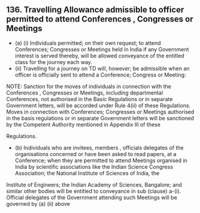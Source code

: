 ## 136.  Travelling Allowance admissible to officer permitted to attend Conferences , Congresses or Meetings

- (a) (i)   Individuals permitted; on their own request; to attend Conferences; Congresses or Meetings held in India if any Government interest is served thereby, will be allowed conveyance of the entitled class for the journey each way.
- (ii)   Travelling for a journey on TD will, however; be admissible when an officer is officially sent to attend a Conference; Congress or Meeting:

NOTE: Sanction for the moves of individuals in connection with the Conferences , Congresses or Meetings, including departmental Conferences, not authorised in the Basic Regulations or in separate Government letters, will be accorded under Rule 4(ii) of these Regulations. Moves in connection with Conferences; Congresses or Meetings authorised in the basis regulations or in separate Government letters will be sanctioned by the Competent Authority mentioned in Appendix Ill of these

Regulations.

- (b)  Individuals who are invitees, members , officials delegates of the organisations concerned or have been asked to read papers, at a Conference; when they are permitted to attend Meetings organised in India by scientific associations like the Indian Science Congress Association; the National Institute of Sciences of India, the

Institute of Engineers; the Indian Academy of Sciences, Bangalore; and similar other bodies will be entitled to conveyance in sub (clause) a-(i). Official delegates of the Government attending such Meetings will be governed by (a) (ii) above
